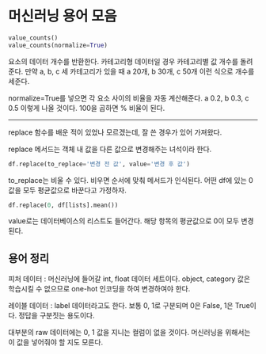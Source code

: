 # 머신러닝 용어 모음

```py
value_counts()
value_counts(normalize=True)
```
요소의 데이터 개수를 반환한다. 카테고리형 데이터일 경우 카테고리별 값 개수를 돌려준다. 만약 a, b, c 세 카테고리가 있을 때 a 20개, b 30개, c 50개 이런 식으로 개수를 세준다.

normalize=True를 넣으면 각 요소 사이의 비율을 자동 계산해준다. a 0.2, b 0.3, c 0.5 이렇게 나올 것이다. 100을 곱하면 % 비율이 된다.

---

replace 함수를 배운 적이 있었나 모르겠는데, 잘 쓴 경우가 있어 가져왔다.

replace 메서드는 객체 내 값을 다른 값으로 변경해주는 녀석이라 한다.

```py
df.replace(to_replace='변경 전 값', value='변경 후 값')
```

to_replace는 비울 수 있다. 비우면 순서에 맞춰 메서드가 인식된다. 어떤 df에 있는 0 값을 모두 평균값으로 바꾼다고 가정하자.

```py
df.replace(0, df[lists].mean())
```

value로는 데이터베이스의 리스트도 들어간다. 해당 항목의 평균값으로 0이 모두 변경된다.

## 용어 정리

피처 데이터 : 머신러닝에 들어갈 int, float 데이터 세트이다. object, category 값은 학습시킬 수 없으므로 one-hot 인코딩을 하여 변경하여야 한다.

레이블 데이터 : label 데이터라고도 한다. 보통 0, 1로 구분되며 0은 False, 1은 True이다. 정답을 구분짓는 용도이다.

대부분의 raw 데이터에는 0, 1 값을 지니는 컬럼이 없을 것이다. 머신러닝을 위해서는 이 값을 넣어줘야 할 지도 모른다.

